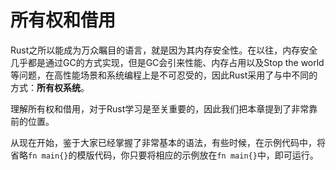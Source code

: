 # 所有权和借用

Rust之所以能成为万众瞩目的语言，就是因为其内存安全性。在以往，内存安全几乎都是通过GC的方式实现，但是GC会引来性能、内存占用以及Stop the world等问题，在高性能场景和系统编程上是不可忍受的，因此Rust采用了与中不同的方式：**所有权系统**。

理解所有权和借用，对于Rust学习是至关重要的，因此我们把本章提到了非常靠前的位置。

从现在开始，鉴于大家已经掌握了非常基本的语法，有些时候，在示例代码中，将省略`fn main{}`的模版代码，你只要将相应的示例放在`fn main{}`中，即可运行。